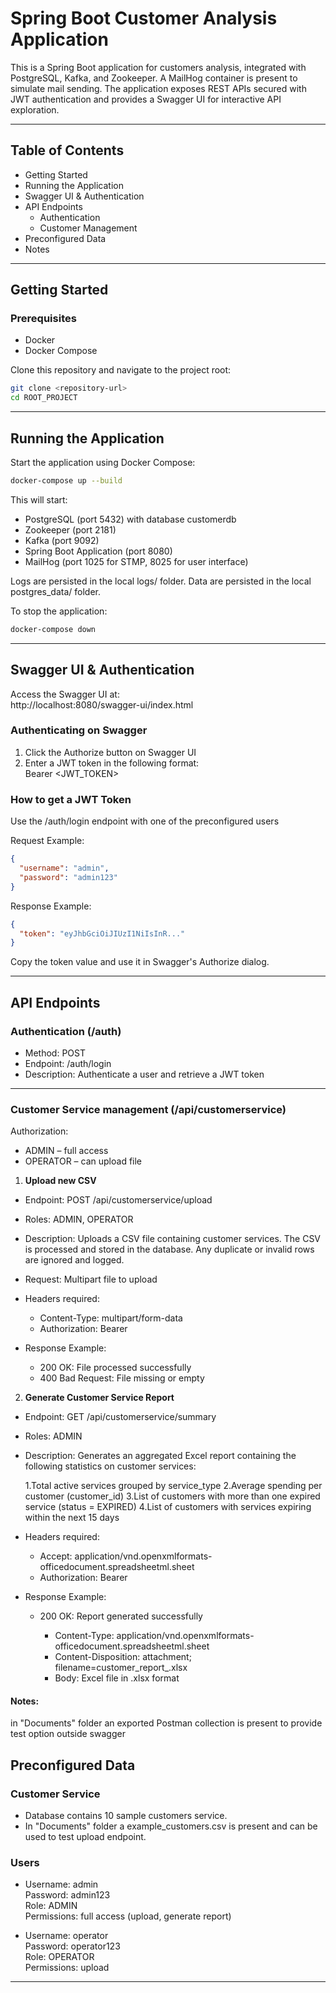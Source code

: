 # Spring Boot Customer Analysis Application

This is a Spring Boot application for customers analysis, integrated with PostgreSQL, Kafka, and Zookeeper. A MailHog container is present to simulate mail sending. 
The application exposes REST APIs secured with JWT authentication and provides a Swagger UI for interactive API exploration.

---

## Table of Contents

- Getting Started
- Running the Application
- Swagger UI & Authentication
- API Endpoints
    - Authentication
    - Customer Management
- Preconfigured Data
- Notes

---

## Getting Started

### Prerequisites

- Docker
- Docker Compose

Clone this repository and navigate to the project root:

```bash
git clone <repository-url>
cd ROOT_PROJECT
```

---

## Running the Application

Start the application using Docker Compose:

```bash
docker-compose up --build
```

This will start:

- PostgreSQL (port 5432) with database customerdb
- Zookeeper (port 2181)
- Kafka (port 9092)
- Spring Boot Application (port 8080)
- MailHog (port 1025 for STMP, 8025 for user interface)

Logs are persisted in the local logs/ folder.
Data are persisted in the local postgres_data/ folder.

To stop the application:

```bash
docker-compose down
```

---

## Swagger UI & Authentication

Access the Swagger UI at:  
http://localhost:8080/swagger-ui/index.html

### Authenticating on Swagger

1. Click the Authorize button on Swagger UI
2. Enter a JWT token in the following format:  
   Bearer <JWT_TOKEN>

### How to get a JWT Token

Use the /auth/login endpoint with one of the preconfigured users

Request Example:

```json
{
  "username": "admin",
  "password": "admin123"
}
```

Response Example:

```json
{
  "token": "eyJhbGciOiJIUzI1NiIsInR..."
}
```

Copy the token value and use it in Swagger's Authorize dialog.

---

## API Endpoints

### Authentication (/auth)

- Method: POST
- Endpoint: /auth/login
- Description: Authenticate a user and retrieve a JWT token

---

### Customer Service management (/api/customerservice)

Authorization:
- ADMIN – full access
- OPERATOR – can upload file

1. **Upload new CSV**
- Endpoint: POST /api/customerservice/upload
- Roles: ADMIN, OPERATOR
- Description: Uploads a CSV file containing customer services. The CSV is processed and stored in the database. Any duplicate or invalid rows are ignored and logged.
- Request: Multipart file to upload
- Headers required: 

     - Content-Type: multipart/form-data
     - Authorization: Bearer <token>

- Response Example:  
     - 200 OK: File processed successfully
     - 400 Bad Request: File missing or empty


2. **Generate Customer Service Report**
- Endpoint: GET /api/customerservice/summary
- Roles: ADMIN
- Description: Generates an aggregated Excel report containing the following statistics on customer services:

    1.Total active services grouped by service_type
    2.Average spending per customer (customer_id)
    3.List of customers with more than one expired service (status = EXPIRED)
    4.List of customers with services expiring within the next 15 days

- Headers required:

  - Accept: application/vnd.openxmlformats-officedocument.spreadsheetml.sheet
  - Authorization: Bearer <token>

- Response Example:  

  - 200 OK: Report generated successfully

     - Content-Type: application/vnd.openxmlformats-officedocument.spreadsheetml.sheet
     - Content-Disposition: attachment; filename=customer_report_<timestamp>.xlsx
     - Body: Excel file in .xlsx format

#### Notes: 
in "Documents" folder an exported Postman collection is present to provide test option outside swagger

## Preconfigured Data

### Customer Service

- Database contains 10 sample customers service.
- In "Documents" folder a example_customers.csv is present and can be used to test upload endpoint.

### Users

- Username: admin  
  Password: admin123  
  Role: ADMIN  
  Permissions: full access (upload, generate report)

- Username: operator  
  Password: operator123  
  Role: OPERATOR  
  Permissions: upload

---

